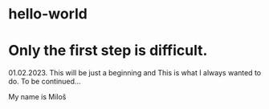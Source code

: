 # hello-world
# Only the first step is difficult.
01.02.2023. This will be just a beginning and This is what I always wanted to do. To be continued...
<p> My name is Miloš
